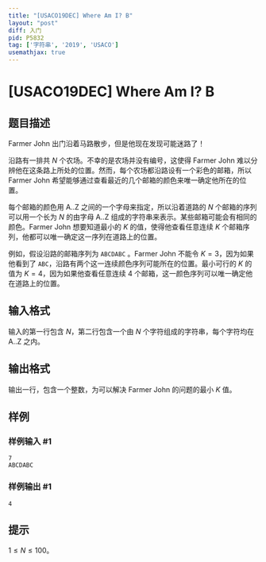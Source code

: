 ```yaml
---
title: "[USACO19DEC] Where Am I? B"
layout: "post"
diff: 入门
pid: P5832
tag: ['字符串', '2019', 'USACO']
usemathjax: true
---
```


# [USACO19DEC] Where Am I? B
## 题目描述

Farmer John 出门沿着马路散步，但是他现在发现可能迷路了！

沿路有一排共 $N$ 个农场。不幸的是农场并没有编号，这使得 Farmer John 难以分辨他在这条路上所处的位置。然而，每个农场都沿路设有一个彩色的邮箱，所以 Farmer John 希望能够通过查看最近的几个邮箱的颜色来唯一确定他所在的位置。

每个邮箱的颜色用 A..Z 之间的一个字母来指定，所以沿着道路的 $N$ 个邮箱的序列可以用一个长为 $N$ 的由字母 A..Z 组成的字符串来表示。某些邮箱可能会有相同的颜色。Farmer John 想要知道最小的 $K$ 的值，使得他查看任意连续 $K$ 个邮箱序列，他都可以唯一确定这一序列在道路上的位置。

例如，假设沿路的邮箱序列为 `ABCDABC` 。Farmer John 不能令 $K=3$，因为如果他看到了 `ABC`，沿路有两个这一连续颜色序列可能所在的位置。最小可行的 $K$ 的值为 $K=4$，因为如果他查看任意连续 4 个邮箱，这一颜色序列可以唯一确定他在道路上的位置。
## 输入格式

输入的第一行包含 $N$，第二行包含一个由 $N$ 个字符组成的字符串，每个字符均在 A..Z 之内。
## 输出格式

输出一行，包含一个整数，为可以解决 Farmer John 的问题的最小 $K$ 值。
## 样例

### 样例输入 #1
```
7
ABCDABC
```
### 样例输出 #1
```
4
```
## 提示

$1 \leq N \leq 100$。
